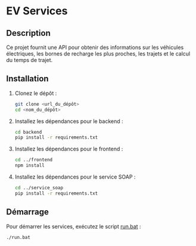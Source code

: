# EV Services

## Description
Ce projet fournit une API pour obtenir des informations sur les véhicules électriques, les bornes de recharge les plus proches, les trajets et le calcul du temps de trajet.

## Installation

1. Clonez le dépôt :
    ```sh
    git clone <url_du_dépôt>
    cd <nom_du_dépôt>
    ```

2. Installez les dépendances pour le backend :
    ```sh
    cd backend
    pip install -r requirements.txt
    ```

3. Installez les dépendances pour le frontend :
    ```sh
    cd ../frontend
    npm install
    ```

4. Installez les dépendances pour le service SOAP :
    ```sh
    cd ../service_soap
    pip install -r requirements.txt
    ```

## Démarrage

Pour démarrer les services, exécutez le script [run.bat](http://_vscodecontentref_/1) :
```sh
./run.bat